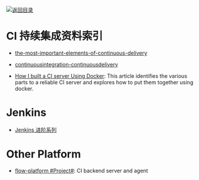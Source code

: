 [![返回目录](https://user-images.githubusercontent.com/5803001/38079637-ff0abcf0-3371-11e8-9b76-ad651620afc7.jpg)](https://github.com/wx-chevalier/Awesome-Lists)

# CI 持续集成资料索引

- [the-most-important-elements-of-continuous-delivery](https://dzone.com/articles/the-most-important-elements-of-continuous-delivery)

- [continuousintegration-continuousdelivery](http://blog.nwcadence.com/continuousintegration-continuousdelivery/)

* [How I built a CI server Using Docker](https://codeburst.io/sicuro-ci-2f40ba138233): This article identifies the various parts to a reliable CI server and explores how to put them together using docker.

# Jenkins

- [Jenkins 进阶系列](http://blog.csdn.net/wangmuming/article/category/2167947)

# Other Platform

- [flow-platform #Project#](https://github.com/FlowCI/flow-platform): CI backend server and agent
